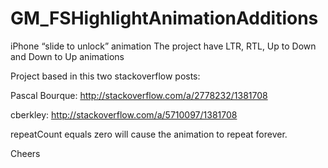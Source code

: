 GM_FSHighlightAnimationAdditions
================================

iPhone “slide to unlock” animation
The project have LTR, RTL, Up to Down and Down to Up animations



Project based in this two stackoverflow posts:

Pascal Bourque: http://stackoverflow.com/a/2778232/1381708

cberkley: http://stackoverflow.com/a/5710097/1381708


repeatCount equals zero will cause the animation to repeat forever.

Cheers

